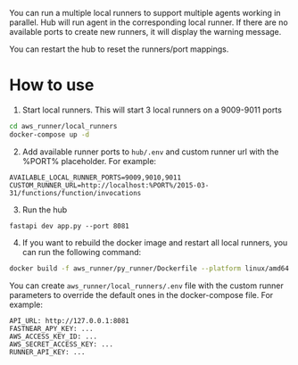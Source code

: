You can run a multiple local runners to support multiple agents working in parallel. Hub will run agent in the corresponding local runner. If there are no available ports to create new runners, it will display the warning message. 

You can restart the hub to reset the runners/port mappings.

# How to use

1. Start local runners. This will start 3 local runners on a 9009-9011 ports

```bash
cd aws_runner/local_runners
docker-compose up -d
```

2. Add available runner ports to `hub/.env` and custom runner url with the %PORT% placeholder. For example:
```shell
AVAILABLE_LOCAL_RUNNER_PORTS=9009,9010,9011
CUSTOM_RUNNER_URL=http://localhost:%PORT%/2015-03-31/functions/function/invocations
```

3. Run the hub

```shell
fastapi dev app.py --port 8081
```

4. If you want to rebuild the docker image and restart all local runners, you can run the following command:

```bash
docker build -f aws_runner/py_runner/Dockerfile --platform linux/amd64 --build-arg FRAMEWORK=-minimal -t nearai-runner:test . && cd aws_runner/local_runners &&  docker-compose up -d --force-recreate && cd ../..
```

You can create `aws_runner/local_runners/.env` file with the custom runner parameters to override the default ones in the docker-compose file. For example:
```shell
API_URL: http://127.0.0.1:8081
FASTNEAR_APY_KEY: ...
AWS_ACCESS_KEY_ID: ...
AWS_SECRET_ACCESS_KEY: ...
RUNNER_API_KEY: ...
```
